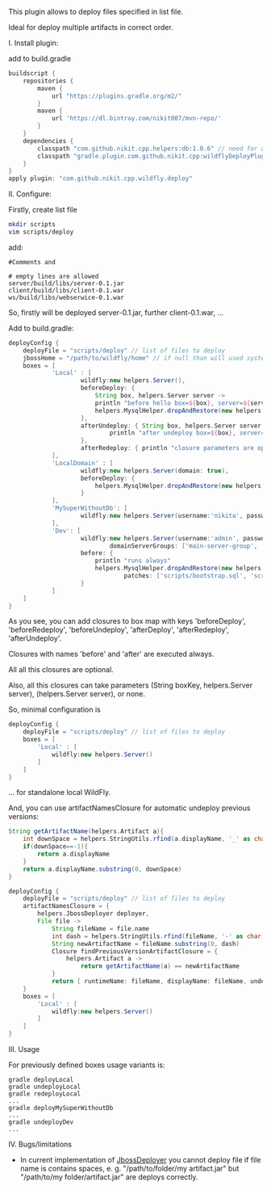 This plugin allows to deploy files specified in list file.

Ideal for deploy multiple artifacts in correct order.

I. Install plugin:

add to build.gradle
```groovy
buildscript {
    repositories {
        maven {
            url "https://plugins.gradle.org/m2/"
        }
        maven {
            url 'https://dl.bintray.com/nikit007/mvn-repo/'
        }
    }
    dependencies {
        classpath "com.github.nikit.cpp.helpers:db:1.0.6" // need for use helpers.MysqlHelper
        classpath "gradle.plugin.com.github.nikit.cpp:wildflyDeployPlugin:1.0.6"
    }
}
apply plugin: "com.github.nikit.cpp.wildfly.deploy"
```

II. Configure:

Firstly, create list file
```bash
mkdir scripts
vim scripts/deploy
```
add:
```
#Comments and

# empty lines are allowed
server/build/libs/server-0.1.jar
client/build/libs/client-0.1.war
ws/build/libs/webserwice-0.1.war
```
So, firstly will be deployed server-0.1.jar, further client-0.1.war, ...


Add to build.gradle:
```groovy
deployConfig {
    deployFile = "scripts/deploy" // list of files to deploy
    jbossHome = "/path/to/wildfly/home" // if null than will used system environment JBOSS_HOME or WILDFLY_HOME
    boxes = [
            'Local' : [
                    wildfly:new helpers.Server(),
                    beforeDeploy: {
                        String box, helpers.Server server ->
                        println "before hello box=${box}, server=${server}"
                        helpers.MysqlHelper.dropAndRestore(new helpers.Mysql(user:'root', pass:'root', dbName:'test', patches:['scripts/bootstrap.sql']))
                    },
                    afterUndeploy: { String box, helpers.Server server ->
                            println "after undeploy box=${box}, server=${server}"
                    },
                    afterRedeploy: { println "closure parameters are optional" }
            ],
            'LocalDomain' : [
                    wildfly:new helpers.Server(domain: true),
                    beforeDeploy: {
                        helpers.MysqlHelper.dropAndRestore(new helpers.Mysql(user: 'root', pass: 'root', dbName: 'test', patches: ['scripts/bootstrap.sql']))
                    }
            ],
            'MySuperWithoutDb': [
                    wildfly:new helpers.Server(username:'nikita', password:'qwerty', hostname:'192.168.1.200')
            ],
            'Dev': [
                    wildfly:new helpers.Server(username:'admin', password:'123', hostname:'192.168.1.10', domain: true,
                            domainServerGroups: ['main-server-group', 'other-server-group']),
                    before: {
                        println "runs always"
                        helpers.MysqlHelper.dropAndRestore(new helpers.Mysql(mysqlHost: '192.168.1.11', user: 'admin', pass: 'password', dbName: 'test',
                                patches: ['scripts/bootstrap.sql', 'scripts/dev.sql']))
                    }
            ]
    ]
}
```
As you see, you can add closures to box map with keys 'beforeDeploy', 'beforeRedeploy', 'beforeUndeploy',  'afterDeploy', 'afterRedeploy', 'afterUndeploy'.

Closures with names 'before' and 'after' are executed always.

All all this closures are optional.

Also, all this closures can take parameters (String boxKey, helpers.Server server), (helpers.Server server), or none.

So, minimal configuration is
```groovy
deployConfig {
	deployFile = "scripts/deploy" // list of files to deploy
	boxes = [
		'Local' : [
			wildfly:new helpers.Server()
		]
	]
}
```
... for standalone local WildFly.


And, you can use artifactNamesClosure for automatic undeploy previous versions:
```groovy
String getArtifactName(helpers.Artifact a){
    int downSpace = helpers.StringUtils.rfind(a.displayName, '_' as char)
    if(downSpace==-1){
        return a.displayName
    }
    return a.displayName.substring(0, downSpace)
}

deployConfig {
	deployFile = "scripts/deploy" // list of files to deploy
    artifactNamesClosure = {
        helpers.JbossDeployer deployer,
        File file ->
            String fileName = file.name
            int dash = helpers.StringUtils.rfind(fileName, '-' as char)
            String newArtifactName = fileName.substring(0, dash)
            Closure findPreviousVersionArtifactClosure = {
                helpers.Artifact a ->
                    return getArtifactName(a) == newArtifactName
            }
            return [ runtimeName: fileName, displayName: fileName, undeployName: deployer.findOne(findPreviousVersionArtifactClosure)?.displayName]
    }
    boxes = [
		'Local' : [
			wildfly:new helpers.Server()
		]
	]
}
```

III. Usage

For previously defined boxes usage variants is:
```
gradle deployLocal
gradle undeployLocal
gradle redeployLocal
...
gradle deployMySuperWithoutDb
...
gradle undeployDev
...
```
IV. Bugs/limitations
 * In current implementation of [JbossDeployer](https://github.com/nikit-cpp/helpers/blob/master/deployer/src/main/groovy/helpers/JbossDeployer.groovy) you cannot deploy file if file name is contains spaces, e. g. "/path/to/folder/my artifact.jar"
but "/path/to/my folder/artifact.jar" are deploys correctly.
